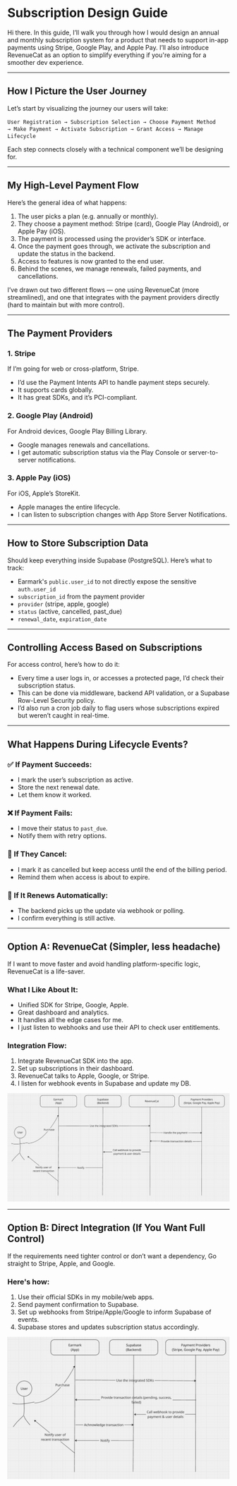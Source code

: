 # Subscription Design Guide

Hi there. In this guide, I’ll walk you through how I would design an annual and monthly subscription system for a product that needs to support in-app payments using Stripe, Google Play, and Apple Pay. I’ll also introduce RevenueCat as an option to simplify everything if you're aiming for a smoother dev experience.

---

## How I Picture the User Journey

Let’s start by visualizing the journey our users will take:

```
User Registration → Subscription Selection → Choose Payment Method
→ Make Payment → Activate Subscription → Grant Access → Manage Lifecycle
```

Each step connects closely with a technical component we’ll be designing for.

---

## My High-Level Payment Flow

Here’s the general idea of what happens:

1. The user picks a plan (e.g. annually or monthly).
2. They choose a payment method: Stripe (card), Google Play (Android), or Apple Pay (iOS).
3. The payment is processed using the provider’s SDK or interface.
4. Once the payment goes through, we activate the subscription and update the status in the backend.
5. Access to features is now granted to the end user.
6. Behind the scenes, we manage renewals, failed payments, and cancellations.

I’ve drawn out two different flows — one using RevenueCat (more streamlined), and one that integrates with the payment providers directly (hard to maintain but with more control).

---

## The Payment Providers

### 1. Stripe

If I’m going for web or cross-platform, Stripe.

- I’d use the Payment Intents API to handle payment steps securely.
- It supports cards globally.
- It has great SDKs, and it’s PCI-compliant.

### 2. Google Play (Android)

For Android devices, Google Play Billing Library.

- Google manages renewals and cancellations.
- I get automatic subscription status via the Play Console or server-to-server notifications.

### 3. Apple Pay (iOS)

For iOS, Apple’s StoreKit.

- Apple manages the entire lifecycle.
- I can listen to subscription changes with App Store Server Notifications.

---

## How to Store Subscription Data

Should keep everything inside Supabase (PostgreSQL). Here’s what to track:

- Earmark's `public.user_id` to not directly expose the sensitive `auth.user_id`
- `subscription_id` from the payment provider
- `provider` (stripe, apple, google)
- `status` (active, cancelled, past_due)
- `renewal_date`, `expiration_date`

---

## Controlling Access Based on Subscriptions

For access control, here’s how to do it:

- Every time a user logs in, or accesses a protected page, I’d check their subscription status.
- This can be done via middleware, backend API validation, or a Supabase Row-Level Security policy.
- I’d also run a cron job daily to flag users whose subscriptions expired but weren’t caught in real-time.

---

## What Happens During Lifecycle Events?

### ✅ If Payment Succeeds:
- I mark the user’s subscription as active.
- Store the next renewal date.
- Let them know it worked.

### ❌ If Payment Fails:
- I move their status to `past_due`.
- Notify them with retry options.

### 🛑 If They Cancel:
- I mark it as cancelled but keep access until the end of the billing period.
- Remind them when access is about to expire.

### 🔁 If It Renews Automatically:
- The backend picks up the update via webhook or polling.
- I confirm everything is still active.

---

## Option A: RevenueCat (Simpler, less headache)

If I want to move faster and avoid handling platform-specific logic, RevenueCat is a life-saver.

### What I Like About It:
- Unified SDK for Stripe, Google, Apple.
- Great dashboard and analytics.
- It handles all the edge cases for me.
- I just listen to webhooks and use their API to check user entitlements.

### Integration Flow:
1. Integrate RevenueCat SDK into the app.
2. Set up subscriptions in their dashboard.
3. RevenueCat talks to Apple, Google, or Stripe.
4. I listen for webhook events in Supabase and update my DB.

![RevenueCat Flow](./RevenueCat.png)

---

## Option B: Direct Integration (If You Want Full Control)

If the requirements need tighter control or don’t want a dependency, Go straight to Stripe, Apple, and Google.

### Here's how:
1. Use their official SDKs in my mobile/web apps.
2. Send payment confirmation to Supabase.
3. Set up webhooks from Stripe/Apple/Google to inform Supabase of events.
4. Supabase stores and updates subscription status accordingly.

![Direct Integration Flow](./Vanilla.png)
